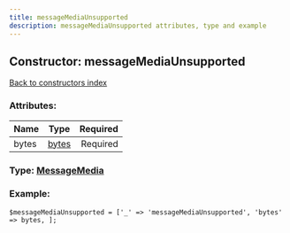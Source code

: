 ```yaml
---
title: messageMediaUnsupported
description: messageMediaUnsupported attributes, type and example
---
```

## Constructor: messageMediaUnsupported  
[Back to constructors index](index.md)



### Attributes:

| Name     |    Type       | Required |
|----------|:-------------:|---------:|
|bytes|[bytes](../types/bytes.md) | Required|



### Type: [MessageMedia](../types/MessageMedia.md)


### Example:

```
$messageMediaUnsupported = ['_' => 'messageMediaUnsupported', 'bytes' => bytes, ];
```  

